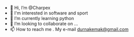 - 👋 Hi, I’m @Charpex
- 👀 I'm interested in software and sport
- 🌱 I’m currently learning python
- 💞️ I’m looking to collaborate on ...
- 📫 How to reach me . My e-mail durnakemak@gmail.com

<!---
Charpex/Charpex is a ✨ special ✨ repository because its `README.md` (this file) appears on your GitHub profile.
You can click the Preview link to take a look at your changes.
--->
